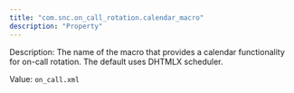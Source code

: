 ```yaml
---
title: "com.snc.on_call_rotation.calendar_macro"
description: "Property"
---
```


Description: The name of the macro that provides a calendar functionality for on-call rotation. The default uses DHTMLX scheduler.

Value: `on_call.xml`